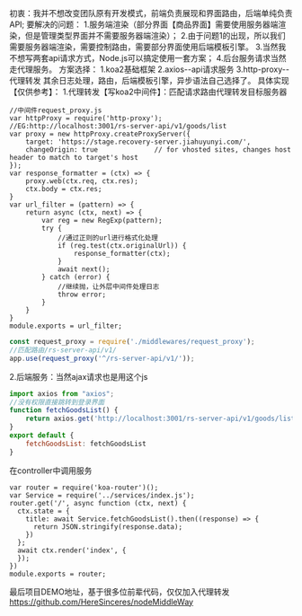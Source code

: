 初衷：我并不想改变团队原有开发模式，前端负责展现和界面路由，后端单纯负责API;
要解决的问题：
1.服务端渲染（部分界面【商品界面】需要使用服务器端渲染，但是管理类型界面并不需要服务器端渲染）；
2.由于问题1的出现，所以我们需要服务器端渲染，需要控制路由，需要部分界面使用后端模板引擎。
3.当然我不想写两套api请求方式，Node.js可以搞定使用一套方案；
4.后台服务请求当然走代理服务。
方案选择：
1.koa2基础框架
2.axios--api请求服务
3.http-proxy--代理转发
其余日志处理，路由，后端模板引擎，异步语法自己选择了。
具体实现【仅供参考】：
1.代理转发【写koa2中间件】：匹配请求路由代理转发目标服务器
```
//中间件request_proxy.js
var httpProxy = require('http-proxy'); 
//EG:http://localhost:3001/rs-server-api/v1/goods/list
var proxy = new httpProxy.createProxyServer({
    target: 'https://stage.recovery-server.jiahuyunyi.com/',
    changeOrigin: true              // for vhosted sites, changes host header to match to target's host
});
var response_formatter = (ctx) => {
    proxy.web(ctx.req, ctx.res);
    ctx.body = ctx.res;
} 
var url_filter = (pattern) => {
    return async (ctx, next) => {
        var reg = new RegExp(pattern);
        try {
            //通过正则的url进行格式化处理
            if (reg.test(ctx.originalUrl)) {
                response_formatter(ctx);
            }
            await next();
        } catch (error) { 
            //继续抛，让外层中间件处理日志
            throw error;
        } 
    }
}
module.exports = url_filter;
```
```app.js  
const request_proxy = require('./middlewares/request_proxy');
//匹配路由/rs-server-api/v1/
app.use(request_proxy('^/rs-server-api/v1/'));
```
2.后端服务：当然ajax请求也是用这个js
```services/index.js
import axios from "axios";
//没有权限直接跳转到登录界面
function fetchGoodsList() {
    return axios.get('http://localhost:3001/rs-server-api/v1/goods/list');
}
export default {
    fetchGoodsList: fetchGoodsList
}
```
在controller中调用服务
```
var router = require('koa-router')();
var Service = require('../services/index.js');
router.get('/', async function (ctx, next) {
  ctx.state = {
    title: await Service.fetchGoodsList().then((response) => {
      return JSON.stringify(response.data);
    })
  };
  await ctx.render('index', {
  });
})
module.exports = router;

```
最后项目DEMO地址，基于很多位前辈代码，仅仅加入代理转发
https://github.com/HereSinceres/nodeMiddleWay